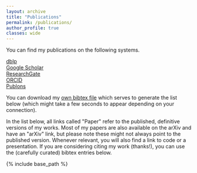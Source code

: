 ```yaml
---
layout: archive
title: "Publications"
permalink: /publications/
author_profile: true
classes: wide
---
```


You can find my publications on the following systems.
  
<a href="https://dblp.org/pid/255/9829.html"><i class="ai ai-fw ai-dblp"></i> dblp</a>   
<a href="https://scholar.google.co.in/citations?user=x5fi0xUAAAAJ&hl=en"><i class="ai ai-fw ai-google-scholar"></i> Google Scholar</a>   
<a href="https://www.researchgate.net/profile/Sourasekhar-Banerjee"><i class="ai ai-fw ai-researchgate"></i> ResearchGate</a>   
<a href="https://orcid.org/0000-0002-3451-2851"><i class="ai ai-fw ai-orcid"></i> ORCID</a>    
<a href="https://publons.com/wos-op/researcher/1445440/sourav-banerjee/"><i class="ai ai-fw ai-publons"></i> Publons</a>     

You can download my [own bibtex file](https://bguedj.github.io/files/sourasb-publications.bib) which serves to generate the list below (which might take a few seconds to appear depending on your connection).


In the list below, all links called "Paper" refer to the published, definitive versions of my works. Most of my papers are also available on the arXiv and have an "arXiv" link, but please note these might not always point to the published version. Whenever relevant, you will also find a link to code or a presentation. If you are considering citing my work (thanks!), you can use the (carefully curated) bibtex entries below.


<script src="https://bibbase.org/show?bib=https://bguedj.github.io/files/bguedj-publications.bib&jsonp=1&nocache=1&theme=default"></script> 

{% include base_path %}

<!-- {% capture written_year %}'None'{% endcapture %}
{% for post in site.publications reversed %}
  {% capture year %}{{ post.date | date: '%Y' }}{% endcapture %}
  {% if year != written_year %}
    <h2 id="{{ year | slugify }}" class="archive__subtitle">{{ year }}</h2>
    {% capture written_year %}{{ year }}{% endcapture %}
  {% endif %}
  {% include archive-single.html %}
{% endfor %} -->

